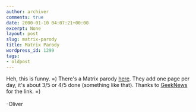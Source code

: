 ```yaml
---
author: archiver
comments: true
date: 2000-01-10 04:07:21+00:00
excerpt: None
layout: post
slug: matrix-parody
title: Matrix Parody
wordpress_id: 1299
tags:
- oldpost
---
```


Heh, this is funny. =) There's a Matrix parody <a href=http://www.luminanet.com/index.shtml target="new">here</a>. They add one page per day, it's about 3/5 or 4/5 done (something like that). Thanks to <a href=http://www.geeknews.net target="new">GeekNews</a> for the link. =)<br /><br />-Oliver